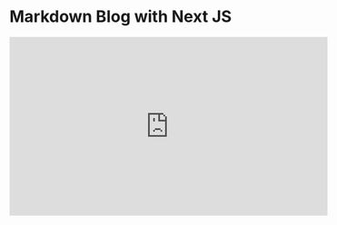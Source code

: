# Markdown Blog with Next JS


<iframe width="560" height="315" src="https://www.youtube.com/embed/ZNoyOI-IwYM?si=QFIdgaUMkUe7w-oA" title="YouTube video player" frameborder="0" allow="accelerometer; autoplay; clipboard-write; encrypted-media; gyroscope; picture-in-picture; web-share" allowfullscreen></iframe>

